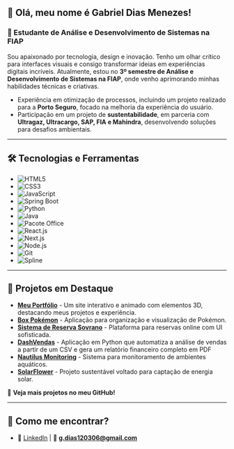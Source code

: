 ## 👋 Olá, meu nome é Gabriel Dias Menezes!
### 🚀 Estudante de Análise e Desenvolvimento de Sistemas na FIAP

Sou apaixonado por tecnologia, design e inovação. Tenho um olhar crítico para interfaces visuais e consigo transformar ideias em experiências digitais incríveis. Atualmente, estou no **3º semestre de Análise e Desenvolvimento de Sistemas na FIAP**, onde venho aprimorando minhas habilidades técnicas e criativas.

- Experiência em otimização de processos, incluindo um projeto realizado para a **Porto Seguro**, focado na melhoria da experiência do usuário.
- Participação em um projeto de **sustentabilidade**, em parceria com **Ultragaz, Ultracargo, SAP, FIA e Mahindra**, desenvolvendo soluções para desafios ambientais.


---

## 🛠️ Tecnologias e Ferramentas

- ![HTML5](https://img.shields.io/badge/HTML5-E34F26?style=for-the-badge&logo=html5&logoColor=white)
- ![CSS3](https://img.shields.io/badge/CSS3-1572B6?style=for-the-badge&logo=css3&logoColor=white)
- ![JavaScript](https://img.shields.io/badge/JavaScript-F7DF1E?style=for-the-badge&logo=javascript&logoColor=black)
- ![Spring Boot](https://img.shields.io/badge/Spring%20Boot-6DB33F?style=for-the-badge&logo=spring-boot&logoColor=white)
- ![Python](https://img.shields.io/badge/Python-3776AB?style=for-the-badge&logo=python&logoColor=white)
- ![Java](https://img.shields.io/badge/Java-007396?style=for-the-badge&logo=java&logoColor=white)
- ![Pacote Office](https://img.shields.io/badge/Microsoft%20Office-D83B01?style=for-the-badge&logo=microsoft-office&logoColor=white)
- ![React.js](https://img.shields.io/badge/React-20232A?style=for-the-badge&logo=react&logoColor=61DAFB)
- ![Next.js](https://img.shields.io/badge/Next.js-000000?style=for-the-badge&logo=nextdotjs&logoColor=white)
- ![Node.js](https://img.shields.io/badge/Node.js-339933?style=for-the-badge&logo=nodedotjs&logoColor=white)
- ![Git](https://img.shields.io/badge/Git-F05032?style=for-the-badge&logo=git&logoColor=white)
- ![Spline](https://img.shields.io/badge/Spline-FFB400?style=for-the-badge&logo=spline&logoColor=white)
---

## 🌟 Projetos em Destaque

- [**Meu Portfólio**](https://diasportfolio.vercel.app) - Um site interativo e animado com elementos 3D, destacando meus projetos e experiência.
- [**Box Pokémon**](https://github.com/gabrieldiasmenezes/Box-Pokemon) - Aplicação para organização e visualização de Pokémon.
- [**Sistema de Reserva Sovrano**](https://github.com/gabrieldiasmenezes/reserva-Sovrano) - Plataforma para reservas online com UI sofisticada.
- [**DashVendas**](https://github.com/gabrieldiasmenezes/DashVendas) - Aplicação em Python que automatiza a análise de vendas a partir de um CSV e gera um relatório financeiro completo em PDF
- [**Nautilus Monitoring**](https://github.com/gabrieldiasmenezes/New-Nautilus-Monitoring) - Sistema para monitoramento de ambientes aquáticos.
- [**SolarFlower**](https://github.com/gabrieldiasmenezes/solarflower) - Projeto sustentável voltado para captação de energia solar.



📌 **Veja mais projetos no meu GitHub!**

---

## 🚀 Como me encontrar?

- 🔗 [LinkedIn](https://www.linkedin.com/in/seu-usuario/) | 📧 **g.dias120306@gmail.com**


